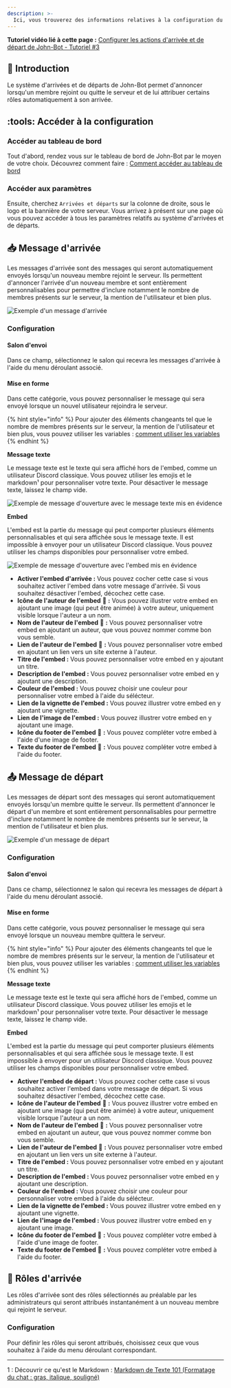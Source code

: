 ```yaml
---
description: >-
  Ici, vous trouverez des informations relatives à la configuration du système d'arrivées et de départs de John-Bot.
---
```


**Tutoriel vidéo lié à cette page :** [Configurer les actions d'arrivée et de départ de John-Bot - Tutoriel #3](https://youtu.be/XjmHGtcgMwU)

## :rocket: Introduction

Le système d'arrivées et de départs de John-Bot permet d'annoncer lorsqu'un membre rejoint ou quitte le serveur et de lui attribuer certains rôles automatiquement à son arrivée.

## :tools: Accéder à la configuration

### Accéder au tableau de bord

Tout d'abord, rendez vous sur le tableau de bord de John-Bot par le moyen de votre choix. Découvrez comment faire : [Comment accéder au tableau de bord](../../guide/base.md#pushpin-accéder-au-tableau-de-bord)

### Accéder aux paramètres

Ensuite, cherchez `Arrivées et départs` sur la colonne de droite, sous le logo et la bannière de votre serveur. Vous arrivez à présent sur une page où vous pouvez accéder à tous les paramètres relatifs au système d'arrivées et de départs.

## :inbox_tray: Message d'arrivée

Les messages d'arrivée sont des messages qui seront automatiquement envoyés lorsqu'un nouveau membre rejoint le serveur. Ils permettent d'annoncer l'arrivée d'un nouveau membre et sont entièrement personnalisables pour permettre d'inclure notamment le nombre de membres présents sur le serveur, la mention de l'utilisateur et bien plus.

![Exemple d'un message d'arrivée](../../.gitbook/assets/welcome_message%20d'arrivée_example.png)

### Configuration

#### Salon d'envoi

Dans ce champ, sélectionnez le salon qui recevra les messages d'arrivée à l'aide du menu déroulant associé.

#### Mise en forme

Dans cette catégorie, vous pouvez personnaliser le message qui sera envoyé lorsque un nouvel utilisateur rejoindra le serveur.

{% hint style="info" %}
Pour ajouter des éléments changeants tel que le nombre de membres présents sur le serveur, la mention de l'utilisateur et bien plus, vous pouvez utiliser les variables : [comment utiliser les variables](../../ressources/variables.md)
{% endhint %}

**Message texte**

Le message texte est le texte qui sera affiché hors de l'embed, comme un utilisateur Discord classique. Vous pouvez utiliser les emojis et le markdown¹ pour personnaliser votre texte. Pour désactiver le message texte, laissez le champ vide.

![Exemple de message d'ouverture avec le message texte mis en évidence](<../../.gitbook/assets/ticket\_message d'ouverture\_partie texte.png>)

**Embed**

L'embed est la partie du message qui peut comporter plusieurs éléments personnalisables et qui sera affichée sous le message texte. Il est impossible à envoyer pour un utilisateur Discord classique. Vous pouvez utiliser les champs disponibles pour personnaliser votre embed.

![Exemple de message d'ouverture avec l'embed mis en évidence](<../../.gitbook/assets/ticket\_message d'ouverture\_partie embed.png>)

* **Activer l'embed d'arrivée :** Vous pouvez cocher cette case si vous souhaitez activer l'embed dans votre message d'arrivée. Si vous souhaitez désactiver l'embed, décochez cette case.
* **Icône de l'auteur de l'embed** :gem: **:** Vous pouvez illustrer votre embed en ajoutant une image (qui peut être animée) à votre auteur, uniquement visible lorsque l'auteur a un nom.
* **Nom de l'auteur de l'embed** :gem: **:** Vous pouvez personnaliser votre embed en ajoutant un auteur, que vous pouvez nommer comme bon vous semble.
* **Lien de l'auteur de l'embed** :gem: **:** Vous pouvez personnaliser votre embed en ajoutant un lien vers un site externe à l'auteur.
* **Titre de l'embed :** Vous pouvez personnaliser votre embed en y ajoutant un titre.
* **Description de l'embed :** Vous pouvez personnaliser votre embed en y ajoutant une description.
* **Couleur de l'embed :** Vous pouvez choisir une couleur pour personnaliser votre embed à l'aide du sélécteur.
* **Lien de la vignette de l'embed :** Vous pouvez illustrer votre embed en y ajoutant une vignette.
* **Lien de l'image de l'embed :** Vous pouvez illustrer votre embed en y ajoutant une image.
* **Icône du footer de l'embed** :gem: **:** Vous pouvez compléter votre embed à l'aide d'une image de footer.
* **Texte du footer de l'embed** :gem: **:** Vous pouvez compléter votre embed à l'aide du footer.

## :outbox_tray: Message de départ

Les messages de départ sont des messages qui seront automatiquement envoyés lorsqu'un membre quitte le serveur. Ils permettent d'annoncer le départ d'un membre et sont entièrement personnalisables pour permettre d'inclure notamment le nombre de membres présents sur le serveur, la mention de l'utilisateur et bien plus.

![Exemple d'un message de départ](../../.gitbook/assets/welcome_message%20de%20départ_example.png)

### Configuration

#### Salon d'envoi

Dans ce champ, sélectionnez le salon qui recevra les messages de départ à l'aide du menu déroulant associé.

#### Mise en forme

Dans cette catégorie, vous pouvez personnaliser le message qui sera envoyé lorsque un nouveau membre quittera le serveur.

{% hint style="info" %}
Pour ajouter des éléments changeants tel que le nombre de membres présents sur le serveur, la mention de l'utilisateur et bien plus, vous pouvez utiliser les variables : [comment utiliser les variables](../../ressources/variables.md)
{% endhint %}


**Message texte**

Le message texte est le texte qui sera affiché hors de l'embed, comme un utilisateur Discord classique. Vous pouvez utiliser les emojis et le markdown¹ pour personnaliser votre texte. Pour désactiver le message texte, laissez le champ vide.

**Embed**

L'embed est la partie du message qui peut comporter plusieurs éléments personnalisables et qui sera affichée sous le message texte. Il est impossible à envoyer pour un utilisateur Discord classique. Vous pouvez utiliser les champs disponibles pour personnaliser votre embed.

* **Activer l'embed de départ :** Vous pouvez cocher cette case si vous souhaitez activer l'embed dans votre message de départ. Si vous souhaitez désactiver l'embed, décochez cette case.
* **Icône de l'auteur de l'embed** :gem: **:** Vous pouvez illustrer votre embed en ajoutant une image (qui peut être animée) à votre auteur, uniquement visible lorsque l'auteur a un nom.
* **Nom de l'auteur de l'embed** :gem: **:** Vous pouvez personnaliser votre embed en ajoutant un auteur, que vous pouvez nommer comme bon vous semble.
* **Lien de l'auteur de l'embed** :gem: **:** Vous pouvez personnaliser votre embed en ajoutant un lien vers un site externe à l'auteur.
* **Titre de l'embed :** Vous pouvez personnaliser votre embed en y ajoutant un titre.
* **Description de l'embed :** Vous pouvez personnaliser votre embed en y ajoutant une description.
* **Couleur de l'embed :** Vous pouvez choisir une couleur pour personnaliser votre embed à l'aide du sélécteur.
* **Lien de la vignette de l'embed :** Vous pouvez illustrer votre embed en y ajoutant une vignette.
* **Lien de l'image de l'embed :** Vous pouvez illustrer votre embed en y ajoutant une image.
* **Icône du footer de l'embed** :gem: **:** Vous pouvez compléter votre embed à l'aide d'une image de footer.
* **Texte du footer de l'embed** :gem: **:** Vous pouvez compléter votre embed à l'aide du footer.

## :robot: Rôles d'arrivée

Les rôles d'arrivée sont des rôles sélectionnés au préalable par les administrateurs qui seront attribués instantanément à un nouveau membre qui rejoint le serveur.

### Configuration

Pour définir les rôles qui seront attribués, choisissez ceux que vous souhaitez à l'aide du menu déroulant correspondant.

---
1 : Découvrir ce qu'est le Markdown : [Markdown de Texte 101 (Formatage du chat : gras, italique, souligné)](https://support.discord.com/hc/fr/articles/210298617-Markdown-de-Texte-101-Formatage-du-chat-gras-italique-soulign%C3%A9)